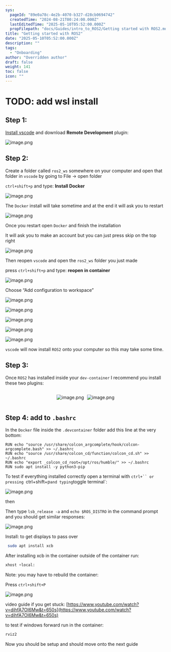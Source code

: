 ```yaml
---
sys:
  pageId: "89e0a78c-4e2b-4070-b327-d28cb0694742"
  createdTime: "2024-08-21T00:24:00.000Z"
  lastEditedTime: "2025-05-10T05:52:00.000Z"
  propFilepath: "docs/Guides/intro_to_ROS2/Getting started with ROS2.md"
title: "Getting started with ROS2"
date: "2025-05-10T05:52:00.000Z"
description: ""
tags:
  - "Onboarding"
author: "Overridden author"
draft: false
weight: 141
toc: false
icon: ""
---
```


# TODO: add wsl install

## Step 1:

[Install vscode](https://code.visualstudio.com/download) and download **Remote Development** plugin:

![image.png](https://prod-files-secure.s3.us-west-2.amazonaws.com/d518164a-d88e-44d1-a4ee-3adb3bd8bce0/efb52993-1881-4a40-b95e-6f020334f022/image.png?X-Amz-Algorithm=AWS4-HMAC-SHA256&X-Amz-Content-Sha256=UNSIGNED-PAYLOAD&X-Amz-Credential=ASIAZI2LB4662L67JP33%2F20250523%2Fus-west-2%2Fs3%2Faws4_request&X-Amz-Date=20250523T181057Z&X-Amz-Expires=3600&X-Amz-Security-Token=IQoJb3JpZ2luX2VjEDkaCXVzLXdlc3QtMiJIMEYCIQDRX5RNUtd%2BI4vh80Rc6qTmurViu7Uc0sXnwsEHtHVfmQIhAPfIYmRfmO1WLzloSd34FoftII0G8tbnrT4YgtvjCy%2FUKogECPL%2F%2F%2F%2F%2F%2F%2F%2F%2F%2FwEQABoMNjM3NDIzMTgzODA1Igw2GSrbre4s5GG%2F4o8q3AMTXzSeHSWe93V7RL4tbCwvxbtEVNmtZFEVWswPXzT0UmQv%2BKtrDnsBeZZIxHujhamNbqIaVLAX7xfBSBRPS0cSR2ARazxKCyzYu7E%2FXuXrVaR7h%2BgGs6j2MXvZ4C9IneJiPps%2FVg3cQvZdjY6q29DaytO1AbFJAwXu%2BjxKFtTGr75n%2FfVaZlffVqHgP%2BhpxP5UckujUyxtp895ZgdWOYThSS%2Fb9NuHORIkt15fJ9bqd15Nvo6Qx8u3a076Di%2BJpIJJXuCY4W%2F%2FhaY2eSuprkjypNrH5F5tAevX5cBVDOgrmj8Fud6%2B7%2BBU%2FMTm5m7CHpQmtndD7Zji%2FehZyI2UdGefDF8keaRRpZrJOo2y4d6zeP59fJzgD6ef2LnZcpBoWo8MGVwJ3bw7N0pbbwUnm4s4jA5q6gQpLeTHe1UlUbaEju8Pk7TuwTJBRqp9Es7SseRmYGzQCYRv6FA0G7ltwUBPH6JlE2sCB3WuBXFjKbGz7%2Fzmro8aKgKl3rDKMvkgIR8fY4M6lZeoLJCWEMzegO54GziJx4bgirz6TsGtDE8YEJWI8RBGSVOlyl4gLt5EL5ALXDcUDDCNsEf8Y89k5rN3KPJIGUTCaVH6pu8vniYhkdHwaUeNw5%2FMqBSjYTC42MLBBjqkAVUsgMOR0shALnnFvoiCiiOfHQ4%2FT4N8elovYHyulyho1ot1a5s4zB%2FofcQgkxjOKP5wcoLmL%2BBGngauhyb9rUjsSug7r%2F3SD%2FQ2zKsd7t2pnVenDiJFsRmbJxiSPEu13HWBNAfhgjcw2c9YamXC1MWLHU5HlpTHvFubKmxE8WHil7kX89ejk9okpXFui%2BDp1k589F0xHYmCAXn2d6J5Obj0s056&X-Amz-Signature=864f27bd303c3cf914d90f4c1de100d35bd6c6879e8f703a55490fdd43488d69&X-Amz-SignedHeaders=host&x-id=GetObject)

## Step 2:

Create a folder called `ros2_ws` somewhere on your computer and open that folder in `vscode` by going to File → open folder 

`ctrl+shift+p` and type: **Install Docker**

![image.png](https://prod-files-secure.s3.us-west-2.amazonaws.com/d518164a-d88e-44d1-a4ee-3adb3bd8bce0/2269dc0e-1cd5-47ff-bceb-c04ad9b2eab0/image.png?X-Amz-Algorithm=AWS4-HMAC-SHA256&X-Amz-Content-Sha256=UNSIGNED-PAYLOAD&X-Amz-Credential=ASIAZI2LB4662L67JP33%2F20250523%2Fus-west-2%2Fs3%2Faws4_request&X-Amz-Date=20250523T181057Z&X-Amz-Expires=3600&X-Amz-Security-Token=IQoJb3JpZ2luX2VjEDkaCXVzLXdlc3QtMiJIMEYCIQDRX5RNUtd%2BI4vh80Rc6qTmurViu7Uc0sXnwsEHtHVfmQIhAPfIYmRfmO1WLzloSd34FoftII0G8tbnrT4YgtvjCy%2FUKogECPL%2F%2F%2F%2F%2F%2F%2F%2F%2F%2FwEQABoMNjM3NDIzMTgzODA1Igw2GSrbre4s5GG%2F4o8q3AMTXzSeHSWe93V7RL4tbCwvxbtEVNmtZFEVWswPXzT0UmQv%2BKtrDnsBeZZIxHujhamNbqIaVLAX7xfBSBRPS0cSR2ARazxKCyzYu7E%2FXuXrVaR7h%2BgGs6j2MXvZ4C9IneJiPps%2FVg3cQvZdjY6q29DaytO1AbFJAwXu%2BjxKFtTGr75n%2FfVaZlffVqHgP%2BhpxP5UckujUyxtp895ZgdWOYThSS%2Fb9NuHORIkt15fJ9bqd15Nvo6Qx8u3a076Di%2BJpIJJXuCY4W%2F%2FhaY2eSuprkjypNrH5F5tAevX5cBVDOgrmj8Fud6%2B7%2BBU%2FMTm5m7CHpQmtndD7Zji%2FehZyI2UdGefDF8keaRRpZrJOo2y4d6zeP59fJzgD6ef2LnZcpBoWo8MGVwJ3bw7N0pbbwUnm4s4jA5q6gQpLeTHe1UlUbaEju8Pk7TuwTJBRqp9Es7SseRmYGzQCYRv6FA0G7ltwUBPH6JlE2sCB3WuBXFjKbGz7%2Fzmro8aKgKl3rDKMvkgIR8fY4M6lZeoLJCWEMzegO54GziJx4bgirz6TsGtDE8YEJWI8RBGSVOlyl4gLt5EL5ALXDcUDDCNsEf8Y89k5rN3KPJIGUTCaVH6pu8vniYhkdHwaUeNw5%2FMqBSjYTC42MLBBjqkAVUsgMOR0shALnnFvoiCiiOfHQ4%2FT4N8elovYHyulyho1ot1a5s4zB%2FofcQgkxjOKP5wcoLmL%2BBGngauhyb9rUjsSug7r%2F3SD%2FQ2zKsd7t2pnVenDiJFsRmbJxiSPEu13HWBNAfhgjcw2c9YamXC1MWLHU5HlpTHvFubKmxE8WHil7kX89ejk9okpXFui%2BDp1k589F0xHYmCAXn2d6J5Obj0s056&X-Amz-Signature=1942a269c00293495bd3641b7a31c523e8f95434c0eed26cbfd54ef328b6263e&X-Amz-SignedHeaders=host&x-id=GetObject)

The `Docker` install will take sometime and at the end it will ask you to restart

![image.png](https://prod-files-secure.s3.us-west-2.amazonaws.com/d518164a-d88e-44d1-a4ee-3adb3bd8bce0/ed233f78-be33-4b1f-b89c-9c346c0e961e/image.png?X-Amz-Algorithm=AWS4-HMAC-SHA256&X-Amz-Content-Sha256=UNSIGNED-PAYLOAD&X-Amz-Credential=ASIAZI2LB4662L67JP33%2F20250523%2Fus-west-2%2Fs3%2Faws4_request&X-Amz-Date=20250523T181057Z&X-Amz-Expires=3600&X-Amz-Security-Token=IQoJb3JpZ2luX2VjEDkaCXVzLXdlc3QtMiJIMEYCIQDRX5RNUtd%2BI4vh80Rc6qTmurViu7Uc0sXnwsEHtHVfmQIhAPfIYmRfmO1WLzloSd34FoftII0G8tbnrT4YgtvjCy%2FUKogECPL%2F%2F%2F%2F%2F%2F%2F%2F%2F%2FwEQABoMNjM3NDIzMTgzODA1Igw2GSrbre4s5GG%2F4o8q3AMTXzSeHSWe93V7RL4tbCwvxbtEVNmtZFEVWswPXzT0UmQv%2BKtrDnsBeZZIxHujhamNbqIaVLAX7xfBSBRPS0cSR2ARazxKCyzYu7E%2FXuXrVaR7h%2BgGs6j2MXvZ4C9IneJiPps%2FVg3cQvZdjY6q29DaytO1AbFJAwXu%2BjxKFtTGr75n%2FfVaZlffVqHgP%2BhpxP5UckujUyxtp895ZgdWOYThSS%2Fb9NuHORIkt15fJ9bqd15Nvo6Qx8u3a076Di%2BJpIJJXuCY4W%2F%2FhaY2eSuprkjypNrH5F5tAevX5cBVDOgrmj8Fud6%2B7%2BBU%2FMTm5m7CHpQmtndD7Zji%2FehZyI2UdGefDF8keaRRpZrJOo2y4d6zeP59fJzgD6ef2LnZcpBoWo8MGVwJ3bw7N0pbbwUnm4s4jA5q6gQpLeTHe1UlUbaEju8Pk7TuwTJBRqp9Es7SseRmYGzQCYRv6FA0G7ltwUBPH6JlE2sCB3WuBXFjKbGz7%2Fzmro8aKgKl3rDKMvkgIR8fY4M6lZeoLJCWEMzegO54GziJx4bgirz6TsGtDE8YEJWI8RBGSVOlyl4gLt5EL5ALXDcUDDCNsEf8Y89k5rN3KPJIGUTCaVH6pu8vniYhkdHwaUeNw5%2FMqBSjYTC42MLBBjqkAVUsgMOR0shALnnFvoiCiiOfHQ4%2FT4N8elovYHyulyho1ot1a5s4zB%2FofcQgkxjOKP5wcoLmL%2BBGngauhyb9rUjsSug7r%2F3SD%2FQ2zKsd7t2pnVenDiJFsRmbJxiSPEu13HWBNAfhgjcw2c9YamXC1MWLHU5HlpTHvFubKmxE8WHil7kX89ejk9okpXFui%2BDp1k589F0xHYmCAXn2d6J5Obj0s056&X-Amz-Signature=ab42b9731f1212802ee654e30d626463b6c51454f77316127cf96ea37c77f026&X-Amz-SignedHeaders=host&x-id=GetObject)

Once you restart open `Docker` and finish the installation

It will ask you to make an account but you can just press skip on the top right

![image.png](https://prod-files-secure.s3.us-west-2.amazonaws.com/d518164a-d88e-44d1-a4ee-3adb3bd8bce0/21010ad9-1659-4fd9-9f59-9932a09b2a3d/image.png?X-Amz-Algorithm=AWS4-HMAC-SHA256&X-Amz-Content-Sha256=UNSIGNED-PAYLOAD&X-Amz-Credential=ASIAZI2LB4662L67JP33%2F20250523%2Fus-west-2%2Fs3%2Faws4_request&X-Amz-Date=20250523T181057Z&X-Amz-Expires=3600&X-Amz-Security-Token=IQoJb3JpZ2luX2VjEDkaCXVzLXdlc3QtMiJIMEYCIQDRX5RNUtd%2BI4vh80Rc6qTmurViu7Uc0sXnwsEHtHVfmQIhAPfIYmRfmO1WLzloSd34FoftII0G8tbnrT4YgtvjCy%2FUKogECPL%2F%2F%2F%2F%2F%2F%2F%2F%2F%2FwEQABoMNjM3NDIzMTgzODA1Igw2GSrbre4s5GG%2F4o8q3AMTXzSeHSWe93V7RL4tbCwvxbtEVNmtZFEVWswPXzT0UmQv%2BKtrDnsBeZZIxHujhamNbqIaVLAX7xfBSBRPS0cSR2ARazxKCyzYu7E%2FXuXrVaR7h%2BgGs6j2MXvZ4C9IneJiPps%2FVg3cQvZdjY6q29DaytO1AbFJAwXu%2BjxKFtTGr75n%2FfVaZlffVqHgP%2BhpxP5UckujUyxtp895ZgdWOYThSS%2Fb9NuHORIkt15fJ9bqd15Nvo6Qx8u3a076Di%2BJpIJJXuCY4W%2F%2FhaY2eSuprkjypNrH5F5tAevX5cBVDOgrmj8Fud6%2B7%2BBU%2FMTm5m7CHpQmtndD7Zji%2FehZyI2UdGefDF8keaRRpZrJOo2y4d6zeP59fJzgD6ef2LnZcpBoWo8MGVwJ3bw7N0pbbwUnm4s4jA5q6gQpLeTHe1UlUbaEju8Pk7TuwTJBRqp9Es7SseRmYGzQCYRv6FA0G7ltwUBPH6JlE2sCB3WuBXFjKbGz7%2Fzmro8aKgKl3rDKMvkgIR8fY4M6lZeoLJCWEMzegO54GziJx4bgirz6TsGtDE8YEJWI8RBGSVOlyl4gLt5EL5ALXDcUDDCNsEf8Y89k5rN3KPJIGUTCaVH6pu8vniYhkdHwaUeNw5%2FMqBSjYTC42MLBBjqkAVUsgMOR0shALnnFvoiCiiOfHQ4%2FT4N8elovYHyulyho1ot1a5s4zB%2FofcQgkxjOKP5wcoLmL%2BBGngauhyb9rUjsSug7r%2F3SD%2FQ2zKsd7t2pnVenDiJFsRmbJxiSPEu13HWBNAfhgjcw2c9YamXC1MWLHU5HlpTHvFubKmxE8WHil7kX89ejk9okpXFui%2BDp1k589F0xHYmCAXn2d6J5Obj0s056&X-Amz-Signature=5785b14b394a4c70d07f774f656149e669c0b5b7990737f7c7378712fa84960a&X-Amz-SignedHeaders=host&x-id=GetObject)

Then reopen `vscode` and open the `ros2_ws` folder you just made

press `ctrl+shift+p` and type: **reopen in container**

![image.png](https://prod-files-secure.s3.us-west-2.amazonaws.com/d518164a-d88e-44d1-a4ee-3adb3bd8bce0/4e93b8c2-41ad-488c-8095-c74205196118/image.png?X-Amz-Algorithm=AWS4-HMAC-SHA256&X-Amz-Content-Sha256=UNSIGNED-PAYLOAD&X-Amz-Credential=ASIAZI2LB4662L67JP33%2F20250523%2Fus-west-2%2Fs3%2Faws4_request&X-Amz-Date=20250523T181057Z&X-Amz-Expires=3600&X-Amz-Security-Token=IQoJb3JpZ2luX2VjEDkaCXVzLXdlc3QtMiJIMEYCIQDRX5RNUtd%2BI4vh80Rc6qTmurViu7Uc0sXnwsEHtHVfmQIhAPfIYmRfmO1WLzloSd34FoftII0G8tbnrT4YgtvjCy%2FUKogECPL%2F%2F%2F%2F%2F%2F%2F%2F%2F%2FwEQABoMNjM3NDIzMTgzODA1Igw2GSrbre4s5GG%2F4o8q3AMTXzSeHSWe93V7RL4tbCwvxbtEVNmtZFEVWswPXzT0UmQv%2BKtrDnsBeZZIxHujhamNbqIaVLAX7xfBSBRPS0cSR2ARazxKCyzYu7E%2FXuXrVaR7h%2BgGs6j2MXvZ4C9IneJiPps%2FVg3cQvZdjY6q29DaytO1AbFJAwXu%2BjxKFtTGr75n%2FfVaZlffVqHgP%2BhpxP5UckujUyxtp895ZgdWOYThSS%2Fb9NuHORIkt15fJ9bqd15Nvo6Qx8u3a076Di%2BJpIJJXuCY4W%2F%2FhaY2eSuprkjypNrH5F5tAevX5cBVDOgrmj8Fud6%2B7%2BBU%2FMTm5m7CHpQmtndD7Zji%2FehZyI2UdGefDF8keaRRpZrJOo2y4d6zeP59fJzgD6ef2LnZcpBoWo8MGVwJ3bw7N0pbbwUnm4s4jA5q6gQpLeTHe1UlUbaEju8Pk7TuwTJBRqp9Es7SseRmYGzQCYRv6FA0G7ltwUBPH6JlE2sCB3WuBXFjKbGz7%2Fzmro8aKgKl3rDKMvkgIR8fY4M6lZeoLJCWEMzegO54GziJx4bgirz6TsGtDE8YEJWI8RBGSVOlyl4gLt5EL5ALXDcUDDCNsEf8Y89k5rN3KPJIGUTCaVH6pu8vniYhkdHwaUeNw5%2FMqBSjYTC42MLBBjqkAVUsgMOR0shALnnFvoiCiiOfHQ4%2FT4N8elovYHyulyho1ot1a5s4zB%2FofcQgkxjOKP5wcoLmL%2BBGngauhyb9rUjsSug7r%2F3SD%2FQ2zKsd7t2pnVenDiJFsRmbJxiSPEu13HWBNAfhgjcw2c9YamXC1MWLHU5HlpTHvFubKmxE8WHil7kX89ejk9okpXFui%2BDp1k589F0xHYmCAXn2d6J5Obj0s056&X-Amz-Signature=beaac0decf5f9bc1fe7bdf2946b561f3849da43c230920f1f25a6c0bc3870791&X-Amz-SignedHeaders=host&x-id=GetObject)

Choose “Add configuration to workspace”

![image.png](https://prod-files-secure.s3.us-west-2.amazonaws.com/d518164a-d88e-44d1-a4ee-3adb3bd8bce0/9560b282-5060-4989-ba37-97e7b2c22476/image.png?X-Amz-Algorithm=AWS4-HMAC-SHA256&X-Amz-Content-Sha256=UNSIGNED-PAYLOAD&X-Amz-Credential=ASIAZI2LB4662L67JP33%2F20250523%2Fus-west-2%2Fs3%2Faws4_request&X-Amz-Date=20250523T181057Z&X-Amz-Expires=3600&X-Amz-Security-Token=IQoJb3JpZ2luX2VjEDkaCXVzLXdlc3QtMiJIMEYCIQDRX5RNUtd%2BI4vh80Rc6qTmurViu7Uc0sXnwsEHtHVfmQIhAPfIYmRfmO1WLzloSd34FoftII0G8tbnrT4YgtvjCy%2FUKogECPL%2F%2F%2F%2F%2F%2F%2F%2F%2F%2FwEQABoMNjM3NDIzMTgzODA1Igw2GSrbre4s5GG%2F4o8q3AMTXzSeHSWe93V7RL4tbCwvxbtEVNmtZFEVWswPXzT0UmQv%2BKtrDnsBeZZIxHujhamNbqIaVLAX7xfBSBRPS0cSR2ARazxKCyzYu7E%2FXuXrVaR7h%2BgGs6j2MXvZ4C9IneJiPps%2FVg3cQvZdjY6q29DaytO1AbFJAwXu%2BjxKFtTGr75n%2FfVaZlffVqHgP%2BhpxP5UckujUyxtp895ZgdWOYThSS%2Fb9NuHORIkt15fJ9bqd15Nvo6Qx8u3a076Di%2BJpIJJXuCY4W%2F%2FhaY2eSuprkjypNrH5F5tAevX5cBVDOgrmj8Fud6%2B7%2BBU%2FMTm5m7CHpQmtndD7Zji%2FehZyI2UdGefDF8keaRRpZrJOo2y4d6zeP59fJzgD6ef2LnZcpBoWo8MGVwJ3bw7N0pbbwUnm4s4jA5q6gQpLeTHe1UlUbaEju8Pk7TuwTJBRqp9Es7SseRmYGzQCYRv6FA0G7ltwUBPH6JlE2sCB3WuBXFjKbGz7%2Fzmro8aKgKl3rDKMvkgIR8fY4M6lZeoLJCWEMzegO54GziJx4bgirz6TsGtDE8YEJWI8RBGSVOlyl4gLt5EL5ALXDcUDDCNsEf8Y89k5rN3KPJIGUTCaVH6pu8vniYhkdHwaUeNw5%2FMqBSjYTC42MLBBjqkAVUsgMOR0shALnnFvoiCiiOfHQ4%2FT4N8elovYHyulyho1ot1a5s4zB%2FofcQgkxjOKP5wcoLmL%2BBGngauhyb9rUjsSug7r%2F3SD%2FQ2zKsd7t2pnVenDiJFsRmbJxiSPEu13HWBNAfhgjcw2c9YamXC1MWLHU5HlpTHvFubKmxE8WHil7kX89ejk9okpXFui%2BDp1k589F0xHYmCAXn2d6J5Obj0s056&X-Amz-Signature=59caef7472861f3d9455793f8829d8aaef19c98eb98af90a8bb7e3b2a5cd74df&X-Amz-SignedHeaders=host&x-id=GetObject)

![image.png](https://prod-files-secure.s3.us-west-2.amazonaws.com/d518164a-d88e-44d1-a4ee-3adb3bd8bce0/2ee63f81-886b-48e8-a553-dc6e5eac99e4/image.png?X-Amz-Algorithm=AWS4-HMAC-SHA256&X-Amz-Content-Sha256=UNSIGNED-PAYLOAD&X-Amz-Credential=ASIAZI2LB4662L67JP33%2F20250523%2Fus-west-2%2Fs3%2Faws4_request&X-Amz-Date=20250523T181057Z&X-Amz-Expires=3600&X-Amz-Security-Token=IQoJb3JpZ2luX2VjEDkaCXVzLXdlc3QtMiJIMEYCIQDRX5RNUtd%2BI4vh80Rc6qTmurViu7Uc0sXnwsEHtHVfmQIhAPfIYmRfmO1WLzloSd34FoftII0G8tbnrT4YgtvjCy%2FUKogECPL%2F%2F%2F%2F%2F%2F%2F%2F%2F%2FwEQABoMNjM3NDIzMTgzODA1Igw2GSrbre4s5GG%2F4o8q3AMTXzSeHSWe93V7RL4tbCwvxbtEVNmtZFEVWswPXzT0UmQv%2BKtrDnsBeZZIxHujhamNbqIaVLAX7xfBSBRPS0cSR2ARazxKCyzYu7E%2FXuXrVaR7h%2BgGs6j2MXvZ4C9IneJiPps%2FVg3cQvZdjY6q29DaytO1AbFJAwXu%2BjxKFtTGr75n%2FfVaZlffVqHgP%2BhpxP5UckujUyxtp895ZgdWOYThSS%2Fb9NuHORIkt15fJ9bqd15Nvo6Qx8u3a076Di%2BJpIJJXuCY4W%2F%2FhaY2eSuprkjypNrH5F5tAevX5cBVDOgrmj8Fud6%2B7%2BBU%2FMTm5m7CHpQmtndD7Zji%2FehZyI2UdGefDF8keaRRpZrJOo2y4d6zeP59fJzgD6ef2LnZcpBoWo8MGVwJ3bw7N0pbbwUnm4s4jA5q6gQpLeTHe1UlUbaEju8Pk7TuwTJBRqp9Es7SseRmYGzQCYRv6FA0G7ltwUBPH6JlE2sCB3WuBXFjKbGz7%2Fzmro8aKgKl3rDKMvkgIR8fY4M6lZeoLJCWEMzegO54GziJx4bgirz6TsGtDE8YEJWI8RBGSVOlyl4gLt5EL5ALXDcUDDCNsEf8Y89k5rN3KPJIGUTCaVH6pu8vniYhkdHwaUeNw5%2FMqBSjYTC42MLBBjqkAVUsgMOR0shALnnFvoiCiiOfHQ4%2FT4N8elovYHyulyho1ot1a5s4zB%2FofcQgkxjOKP5wcoLmL%2BBGngauhyb9rUjsSug7r%2F3SD%2FQ2zKsd7t2pnVenDiJFsRmbJxiSPEu13HWBNAfhgjcw2c9YamXC1MWLHU5HlpTHvFubKmxE8WHil7kX89ejk9okpXFui%2BDp1k589F0xHYmCAXn2d6J5Obj0s056&X-Amz-Signature=1a02776a9011540e7218365a533561db0a53d6ce726b7fffe8be416da9797d06&X-Amz-SignedHeaders=host&x-id=GetObject)

![image.png](https://prod-files-secure.s3.us-west-2.amazonaws.com/d518164a-d88e-44d1-a4ee-3adb3bd8bce0/ae1580b2-b048-407e-aed9-b584224a7a04/image.png?X-Amz-Algorithm=AWS4-HMAC-SHA256&X-Amz-Content-Sha256=UNSIGNED-PAYLOAD&X-Amz-Credential=ASIAZI2LB4662L67JP33%2F20250523%2Fus-west-2%2Fs3%2Faws4_request&X-Amz-Date=20250523T181057Z&X-Amz-Expires=3600&X-Amz-Security-Token=IQoJb3JpZ2luX2VjEDkaCXVzLXdlc3QtMiJIMEYCIQDRX5RNUtd%2BI4vh80Rc6qTmurViu7Uc0sXnwsEHtHVfmQIhAPfIYmRfmO1WLzloSd34FoftII0G8tbnrT4YgtvjCy%2FUKogECPL%2F%2F%2F%2F%2F%2F%2F%2F%2F%2FwEQABoMNjM3NDIzMTgzODA1Igw2GSrbre4s5GG%2F4o8q3AMTXzSeHSWe93V7RL4tbCwvxbtEVNmtZFEVWswPXzT0UmQv%2BKtrDnsBeZZIxHujhamNbqIaVLAX7xfBSBRPS0cSR2ARazxKCyzYu7E%2FXuXrVaR7h%2BgGs6j2MXvZ4C9IneJiPps%2FVg3cQvZdjY6q29DaytO1AbFJAwXu%2BjxKFtTGr75n%2FfVaZlffVqHgP%2BhpxP5UckujUyxtp895ZgdWOYThSS%2Fb9NuHORIkt15fJ9bqd15Nvo6Qx8u3a076Di%2BJpIJJXuCY4W%2F%2FhaY2eSuprkjypNrH5F5tAevX5cBVDOgrmj8Fud6%2B7%2BBU%2FMTm5m7CHpQmtndD7Zji%2FehZyI2UdGefDF8keaRRpZrJOo2y4d6zeP59fJzgD6ef2LnZcpBoWo8MGVwJ3bw7N0pbbwUnm4s4jA5q6gQpLeTHe1UlUbaEju8Pk7TuwTJBRqp9Es7SseRmYGzQCYRv6FA0G7ltwUBPH6JlE2sCB3WuBXFjKbGz7%2Fzmro8aKgKl3rDKMvkgIR8fY4M6lZeoLJCWEMzegO54GziJx4bgirz6TsGtDE8YEJWI8RBGSVOlyl4gLt5EL5ALXDcUDDCNsEf8Y89k5rN3KPJIGUTCaVH6pu8vniYhkdHwaUeNw5%2FMqBSjYTC42MLBBjqkAVUsgMOR0shALnnFvoiCiiOfHQ4%2FT4N8elovYHyulyho1ot1a5s4zB%2FofcQgkxjOKP5wcoLmL%2BBGngauhyb9rUjsSug7r%2F3SD%2FQ2zKsd7t2pnVenDiJFsRmbJxiSPEu13HWBNAfhgjcw2c9YamXC1MWLHU5HlpTHvFubKmxE8WHil7kX89ejk9okpXFui%2BDp1k589F0xHYmCAXn2d6J5Obj0s056&X-Amz-Signature=c15b41bb82d77d66688b2fbc57f2daee031287dcb5b1dfa140da79b2d3be038d&X-Amz-SignedHeaders=host&x-id=GetObject)

![image.png](https://prod-files-secure.s3.us-west-2.amazonaws.com/d518164a-d88e-44d1-a4ee-3adb3bd8bce0/53255b28-f75e-430f-b9e3-c0ac8577e42b/image.png?X-Amz-Algorithm=AWS4-HMAC-SHA256&X-Amz-Content-Sha256=UNSIGNED-PAYLOAD&X-Amz-Credential=ASIAZI2LB4662L67JP33%2F20250523%2Fus-west-2%2Fs3%2Faws4_request&X-Amz-Date=20250523T181057Z&X-Amz-Expires=3600&X-Amz-Security-Token=IQoJb3JpZ2luX2VjEDkaCXVzLXdlc3QtMiJIMEYCIQDRX5RNUtd%2BI4vh80Rc6qTmurViu7Uc0sXnwsEHtHVfmQIhAPfIYmRfmO1WLzloSd34FoftII0G8tbnrT4YgtvjCy%2FUKogECPL%2F%2F%2F%2F%2F%2F%2F%2F%2F%2FwEQABoMNjM3NDIzMTgzODA1Igw2GSrbre4s5GG%2F4o8q3AMTXzSeHSWe93V7RL4tbCwvxbtEVNmtZFEVWswPXzT0UmQv%2BKtrDnsBeZZIxHujhamNbqIaVLAX7xfBSBRPS0cSR2ARazxKCyzYu7E%2FXuXrVaR7h%2BgGs6j2MXvZ4C9IneJiPps%2FVg3cQvZdjY6q29DaytO1AbFJAwXu%2BjxKFtTGr75n%2FfVaZlffVqHgP%2BhpxP5UckujUyxtp895ZgdWOYThSS%2Fb9NuHORIkt15fJ9bqd15Nvo6Qx8u3a076Di%2BJpIJJXuCY4W%2F%2FhaY2eSuprkjypNrH5F5tAevX5cBVDOgrmj8Fud6%2B7%2BBU%2FMTm5m7CHpQmtndD7Zji%2FehZyI2UdGefDF8keaRRpZrJOo2y4d6zeP59fJzgD6ef2LnZcpBoWo8MGVwJ3bw7N0pbbwUnm4s4jA5q6gQpLeTHe1UlUbaEju8Pk7TuwTJBRqp9Es7SseRmYGzQCYRv6FA0G7ltwUBPH6JlE2sCB3WuBXFjKbGz7%2Fzmro8aKgKl3rDKMvkgIR8fY4M6lZeoLJCWEMzegO54GziJx4bgirz6TsGtDE8YEJWI8RBGSVOlyl4gLt5EL5ALXDcUDDCNsEf8Y89k5rN3KPJIGUTCaVH6pu8vniYhkdHwaUeNw5%2FMqBSjYTC42MLBBjqkAVUsgMOR0shALnnFvoiCiiOfHQ4%2FT4N8elovYHyulyho1ot1a5s4zB%2FofcQgkxjOKP5wcoLmL%2BBGngauhyb9rUjsSug7r%2F3SD%2FQ2zKsd7t2pnVenDiJFsRmbJxiSPEu13HWBNAfhgjcw2c9YamXC1MWLHU5HlpTHvFubKmxE8WHil7kX89ejk9okpXFui%2BDp1k589F0xHYmCAXn2d6J5Obj0s056&X-Amz-Signature=600ad7f43b7b306a4d929639587720c75a07d9d8283fc49418bf5c498f5b1047&X-Amz-SignedHeaders=host&x-id=GetObject)

![image.png](https://prod-files-secure.s3.us-west-2.amazonaws.com/d518164a-d88e-44d1-a4ee-3adb3bd8bce0/7c562767-5af9-4ffb-97d1-327bcdf4ee00/image.png?X-Amz-Algorithm=AWS4-HMAC-SHA256&X-Amz-Content-Sha256=UNSIGNED-PAYLOAD&X-Amz-Credential=ASIAZI2LB4662L67JP33%2F20250523%2Fus-west-2%2Fs3%2Faws4_request&X-Amz-Date=20250523T181057Z&X-Amz-Expires=3600&X-Amz-Security-Token=IQoJb3JpZ2luX2VjEDkaCXVzLXdlc3QtMiJIMEYCIQDRX5RNUtd%2BI4vh80Rc6qTmurViu7Uc0sXnwsEHtHVfmQIhAPfIYmRfmO1WLzloSd34FoftII0G8tbnrT4YgtvjCy%2FUKogECPL%2F%2F%2F%2F%2F%2F%2F%2F%2F%2FwEQABoMNjM3NDIzMTgzODA1Igw2GSrbre4s5GG%2F4o8q3AMTXzSeHSWe93V7RL4tbCwvxbtEVNmtZFEVWswPXzT0UmQv%2BKtrDnsBeZZIxHujhamNbqIaVLAX7xfBSBRPS0cSR2ARazxKCyzYu7E%2FXuXrVaR7h%2BgGs6j2MXvZ4C9IneJiPps%2FVg3cQvZdjY6q29DaytO1AbFJAwXu%2BjxKFtTGr75n%2FfVaZlffVqHgP%2BhpxP5UckujUyxtp895ZgdWOYThSS%2Fb9NuHORIkt15fJ9bqd15Nvo6Qx8u3a076Di%2BJpIJJXuCY4W%2F%2FhaY2eSuprkjypNrH5F5tAevX5cBVDOgrmj8Fud6%2B7%2BBU%2FMTm5m7CHpQmtndD7Zji%2FehZyI2UdGefDF8keaRRpZrJOo2y4d6zeP59fJzgD6ef2LnZcpBoWo8MGVwJ3bw7N0pbbwUnm4s4jA5q6gQpLeTHe1UlUbaEju8Pk7TuwTJBRqp9Es7SseRmYGzQCYRv6FA0G7ltwUBPH6JlE2sCB3WuBXFjKbGz7%2Fzmro8aKgKl3rDKMvkgIR8fY4M6lZeoLJCWEMzegO54GziJx4bgirz6TsGtDE8YEJWI8RBGSVOlyl4gLt5EL5ALXDcUDDCNsEf8Y89k5rN3KPJIGUTCaVH6pu8vniYhkdHwaUeNw5%2FMqBSjYTC42MLBBjqkAVUsgMOR0shALnnFvoiCiiOfHQ4%2FT4N8elovYHyulyho1ot1a5s4zB%2FofcQgkxjOKP5wcoLmL%2BBGngauhyb9rUjsSug7r%2F3SD%2FQ2zKsd7t2pnVenDiJFsRmbJxiSPEu13HWBNAfhgjcw2c9YamXC1MWLHU5HlpTHvFubKmxE8WHil7kX89ejk9okpXFui%2BDp1k589F0xHYmCAXn2d6J5Obj0s056&X-Amz-Signature=a476fd69de086b083e6a53f09378bb813f2648efdc82c6264d29c71b0a1471ac&X-Amz-SignedHeaders=host&x-id=GetObject)

`vscode` will now install `ROS2` onto your computer so this may take some time.

## Step 3:

Once `ROS2` has installed inside your `dev-container` I recommend you install these two plugins:

<div style="display: flex;flex-direction: row; column-gap:10px; max-width: 630px;justify-content: center;">
<div>

![image.png](https://prod-files-secure.s3.us-west-2.amazonaws.com/d518164a-d88e-44d1-a4ee-3adb3bd8bce0/3fc3d550-5a54-4ba1-ba6b-faa01cdb7369/image.png?X-Amz-Algorithm=AWS4-HMAC-SHA256&X-Amz-Content-Sha256=UNSIGNED-PAYLOAD&X-Amz-Credential=ASIAZI2LB4664Z44FG56%2F20250523%2Fus-west-2%2Fs3%2Faws4_request&X-Amz-Date=20250523T181059Z&X-Amz-Expires=3600&X-Amz-Security-Token=IQoJb3JpZ2luX2VjEDkaCXVzLXdlc3QtMiJHMEUCIFHXDHnvd3ZdilhljLEYiOavmz7jBKm7eza6V6wNS6PXAiEAwZvud4tDTJFGzMhsf%2FXzf6vpr9tO4xcxk%2Frfl4mGWKYqiAQI8v%2F%2F%2F%2F%2F%2F%2F%2F%2F%2FARAAGgw2Mzc0MjMxODM4MDUiDOljBPFnEWcma3%2BrMCrcA2LKhoNTXyI%2FCZkZW17gRODYJb6uug8zsDIzBLUCSmAnC5VVyiRIkuXSVjbPweEAykYulq6yG%2F4gIK6hyVB%2BizMGpDh9o3kZt2kLIqbavXu%2BX0T9Ruq2AvxXk5I%2BpsawDnUcMgxO7YTFpOalPQQnWe1Oa%2BmqKOArn7HTMJ8ZwC3ktaTM%2BDU0FaRtZu0HvCUrvOSlgKZ7hkc7cFoIK5IyuNMNsFyYoVqRmzTwhdzl2DmBcrG12V27DsJia%2FBijKHmYXwt1hxEEzdnhkVosi0Aw%2Bc4RNP90%2F30RfqmPWcZC3MAes1I8s892t6EeStLGZO75prteCKZ5nUTR6CtGaPK89ffdJQmLTzUyfLGT5l%2FjyZwbsFJPyepdxo6kiOtWwFeGyt8UFw8c3H2IgyXQd549AVfHHo%2FItTo2Zi70pkeSUoQ%2BBFgpBYaRxdtJHNYPiAWf7FOnDbv6Mv40be86rr7nw%2BsvOePCdNSMP541Mk7e7aai27Mi6DKMVwOhX%2F8axyIeVz2dcU1ST5wIQJweRz0uy6VYu49Jg2lqhOJ446Y2gYuRJ0jiSBhcvGI1pz%2BU3AszG5HAyIHcMOjgUhZzp6YyDhhi4U4lb6dHodOK5aR7cR4uuKDkQXGM1X8mhkSMJPXwsEGOqUB%2Fs9juMiOHM3p0qA8Mj%2BUGsFyT%2F5rwlRgNXFQG%2FbyHNAWivZRCsTR8ZK5zYQWvwQg1QStoWR65H9tEJSAHLX9NWYcah9YEeLf4S2vjlDW%2FwaV1EvnwTqLD5leya5rzkRYeSzZEq4Q8w9XbidWr7vyRBNFpuQksLxWkL3z9ZDbtTOT2vaDHAguo7EeKYc8uTH1O9tBBbZrf2cYU4m4mIQQRCJxDl7q&X-Amz-Signature=45cd552f093a395bb482fd13cf96763140c75181b0ce285cab2cfc2e9cbab25a&X-Amz-SignedHeaders=host&x-id=GetObject)

</div>
<div>

![image.png](https://prod-files-secure.s3.us-west-2.amazonaws.com/d518164a-d88e-44d1-a4ee-3adb3bd8bce0/d994cc66-13c2-4093-a5a3-f84cf4601a82/image.png?X-Amz-Algorithm=AWS4-HMAC-SHA256&X-Amz-Content-Sha256=UNSIGNED-PAYLOAD&X-Amz-Credential=ASIAZI2LB4666ZHY3VUT%2F20250523%2Fus-west-2%2Fs3%2Faws4_request&X-Amz-Date=20250523T181059Z&X-Amz-Expires=3600&X-Amz-Security-Token=IQoJb3JpZ2luX2VjEDkaCXVzLXdlc3QtMiJHMEUCIA8ILSpKePSbmktU%2B5fR9bERJKD8zXpSAzChZkAKIfx0AiEAyuqeO4Nte1wY%2FAQiWQ0tX0OpA6ehvIPgmR3hp0CwdQEqiAQI8v%2F%2F%2F%2F%2F%2F%2F%2F%2F%2FARAAGgw2Mzc0MjMxODM4MDUiDKWnqlrwliCfDnCGgSrcA9%2BvB3nuHEFzDRZTDE4xPI%2FnRyXxZtsOcJhsiu6WO3kbqQYR1O8tbbwuSgCmqNn7Or6LqlzZQeb4qVnw9PhaacKhFzxlv%2BhBn4Dijv3AOGn3vaBwaXRvg3RVLU5tvFScbT5OVrJBWINTAoLuP9oDVsw427lcd2jIBA7FbedMrhGbAb6Y6D2X6xdLJC9%2FVE%2Fz2ld1BzYR3wbFqs3hM7ZaSfj1OZJxB3AAt6KuLLFrfpOFskSsxyNdv6oCn2XQEsJDNxfV2yQsvpMBCF4AD69R4wIf4%2BaRDqZN0tmk3Xd%2BZmoD3KQXGw3RGx9XbFE2ihhZ14%2FaYUsVXUDASIulzh33Loq7z5au4lD7%2B3o1LGUcGbGXc6Wlomc%2BjbvpvDru9DjUU54iVFk%2B72NXZIc%2BCNLf6vrXPV6qjZU8jZCd7nY5BzfNzTwhTgDkcnsVcN76mhhYTC2wv6Fr4l56r4vqkjoKqYaCUyEupwjAzdxY40M3LCpzhnj%2FKQ5gv3AkSMjMTjSjhOncm4XhgRpjScliEE3%2BxJgmXQFjJPWduFzTpIYOgIArYKox7RRriq%2BKDe0lA54vSIC1iKIRR0uunDdCQtRg7kmNKCAGNBJ42W%2FrPma9dJIiHEKLdRs%2FS8nmthVeMI%2FYwsEGOqUBTxtED2tohv8Wfbh0FQf7FUHYr0tiZVbnUh6wk6nXJ6un6RGtgRLBKPfxGhXJsy37KigCTRQZpPmL4g7MnBmeWVbDUmt9s3wz%2F%2FtBf1ZsCApGMNr7eGHxXZEVc5EOgcR1RkLzZqtSg85GB%2FmXkSoWN8%2Bss%2F1B1%2FluvuMVSirEeH%2B%2Fq8%2BoqNdzxZPSVbj9a2kEcczBZjnKcFY5fDtS%2BHNnBwK8Rt%2FU&X-Amz-Signature=b423ba59f976e373750d27e80fb1b1ecc48658410405f924c9ec3f1a3264cc04&X-Amz-SignedHeaders=host&x-id=GetObject)

</div>
</div>

## Step 4: add to `.bashrc`

In the `Docker` file inside the `.devcontainer` folder add this line at the very bottom: 

```docker
RUN echo "source /usr/share/colcon_argcomplete/hook/colcon-argcomplete.bash" >> ~/.bashrc
RUN echo "source /usr/share/colcon_cd/function/colcon_cd.sh" >> ~/.bashrc
RUN echo "export _colcon_cd_root=/opt/ros/humble/" >> ~/.bashrc
RUN sudo apt install -y python3-pip 
```

To test if everything installed correctly open a terminal with `ctrl+`` or pressing `ctrl+shift+p` and typing `toggle terminal`:

![image.png](https://prod-files-secure.s3.us-west-2.amazonaws.com/d518164a-d88e-44d1-a4ee-3adb3bd8bce0/6a4943d8-b04e-4c02-9a58-775f3384d1a5/image.png?X-Amz-Algorithm=AWS4-HMAC-SHA256&X-Amz-Content-Sha256=UNSIGNED-PAYLOAD&X-Amz-Credential=ASIAZI2LB4662L67JP33%2F20250523%2Fus-west-2%2Fs3%2Faws4_request&X-Amz-Date=20250523T181057Z&X-Amz-Expires=3600&X-Amz-Security-Token=IQoJb3JpZ2luX2VjEDkaCXVzLXdlc3QtMiJIMEYCIQDRX5RNUtd%2BI4vh80Rc6qTmurViu7Uc0sXnwsEHtHVfmQIhAPfIYmRfmO1WLzloSd34FoftII0G8tbnrT4YgtvjCy%2FUKogECPL%2F%2F%2F%2F%2F%2F%2F%2F%2F%2FwEQABoMNjM3NDIzMTgzODA1Igw2GSrbre4s5GG%2F4o8q3AMTXzSeHSWe93V7RL4tbCwvxbtEVNmtZFEVWswPXzT0UmQv%2BKtrDnsBeZZIxHujhamNbqIaVLAX7xfBSBRPS0cSR2ARazxKCyzYu7E%2FXuXrVaR7h%2BgGs6j2MXvZ4C9IneJiPps%2FVg3cQvZdjY6q29DaytO1AbFJAwXu%2BjxKFtTGr75n%2FfVaZlffVqHgP%2BhpxP5UckujUyxtp895ZgdWOYThSS%2Fb9NuHORIkt15fJ9bqd15Nvo6Qx8u3a076Di%2BJpIJJXuCY4W%2F%2FhaY2eSuprkjypNrH5F5tAevX5cBVDOgrmj8Fud6%2B7%2BBU%2FMTm5m7CHpQmtndD7Zji%2FehZyI2UdGefDF8keaRRpZrJOo2y4d6zeP59fJzgD6ef2LnZcpBoWo8MGVwJ3bw7N0pbbwUnm4s4jA5q6gQpLeTHe1UlUbaEju8Pk7TuwTJBRqp9Es7SseRmYGzQCYRv6FA0G7ltwUBPH6JlE2sCB3WuBXFjKbGz7%2Fzmro8aKgKl3rDKMvkgIR8fY4M6lZeoLJCWEMzegO54GziJx4bgirz6TsGtDE8YEJWI8RBGSVOlyl4gLt5EL5ALXDcUDDCNsEf8Y89k5rN3KPJIGUTCaVH6pu8vniYhkdHwaUeNw5%2FMqBSjYTC42MLBBjqkAVUsgMOR0shALnnFvoiCiiOfHQ4%2FT4N8elovYHyulyho1ot1a5s4zB%2FofcQgkxjOKP5wcoLmL%2BBGngauhyb9rUjsSug7r%2F3SD%2FQ2zKsd7t2pnVenDiJFsRmbJxiSPEu13HWBNAfhgjcw2c9YamXC1MWLHU5HlpTHvFubKmxE8WHil7kX89ejk9okpXFui%2BDp1k589F0xHYmCAXn2d6J5Obj0s056&X-Amz-Signature=4688d1aee84327e94fcad6ef82e0a9e2de3b7c37c22831e22b5858f20bc55dba&X-Amz-SignedHeaders=host&x-id=GetObject)

then 

Then type `lsb_release -a` and `echo $ROS_DISTRO` in the command prompt and you should get similar responses:

![image.png](https://prod-files-secure.s3.us-west-2.amazonaws.com/d518164a-d88e-44d1-a4ee-3adb3bd8bce0/3e635dec-a805-4e85-8b9e-d000e5b71a4e/image.png?X-Amz-Algorithm=AWS4-HMAC-SHA256&X-Amz-Content-Sha256=UNSIGNED-PAYLOAD&X-Amz-Credential=ASIAZI2LB4662L67JP33%2F20250523%2Fus-west-2%2Fs3%2Faws4_request&X-Amz-Date=20250523T181057Z&X-Amz-Expires=3600&X-Amz-Security-Token=IQoJb3JpZ2luX2VjEDkaCXVzLXdlc3QtMiJIMEYCIQDRX5RNUtd%2BI4vh80Rc6qTmurViu7Uc0sXnwsEHtHVfmQIhAPfIYmRfmO1WLzloSd34FoftII0G8tbnrT4YgtvjCy%2FUKogECPL%2F%2F%2F%2F%2F%2F%2F%2F%2F%2FwEQABoMNjM3NDIzMTgzODA1Igw2GSrbre4s5GG%2F4o8q3AMTXzSeHSWe93V7RL4tbCwvxbtEVNmtZFEVWswPXzT0UmQv%2BKtrDnsBeZZIxHujhamNbqIaVLAX7xfBSBRPS0cSR2ARazxKCyzYu7E%2FXuXrVaR7h%2BgGs6j2MXvZ4C9IneJiPps%2FVg3cQvZdjY6q29DaytO1AbFJAwXu%2BjxKFtTGr75n%2FfVaZlffVqHgP%2BhpxP5UckujUyxtp895ZgdWOYThSS%2Fb9NuHORIkt15fJ9bqd15Nvo6Qx8u3a076Di%2BJpIJJXuCY4W%2F%2FhaY2eSuprkjypNrH5F5tAevX5cBVDOgrmj8Fud6%2B7%2BBU%2FMTm5m7CHpQmtndD7Zji%2FehZyI2UdGefDF8keaRRpZrJOo2y4d6zeP59fJzgD6ef2LnZcpBoWo8MGVwJ3bw7N0pbbwUnm4s4jA5q6gQpLeTHe1UlUbaEju8Pk7TuwTJBRqp9Es7SseRmYGzQCYRv6FA0G7ltwUBPH6JlE2sCB3WuBXFjKbGz7%2Fzmro8aKgKl3rDKMvkgIR8fY4M6lZeoLJCWEMzegO54GziJx4bgirz6TsGtDE8YEJWI8RBGSVOlyl4gLt5EL5ALXDcUDDCNsEf8Y89k5rN3KPJIGUTCaVH6pu8vniYhkdHwaUeNw5%2FMqBSjYTC42MLBBjqkAVUsgMOR0shALnnFvoiCiiOfHQ4%2FT4N8elovYHyulyho1ot1a5s4zB%2FofcQgkxjOKP5wcoLmL%2BBGngauhyb9rUjsSug7r%2F3SD%2FQ2zKsd7t2pnVenDiJFsRmbJxiSPEu13HWBNAfhgjcw2c9YamXC1MWLHU5HlpTHvFubKmxE8WHil7kX89ejk9okpXFui%2BDp1k589F0xHYmCAXn2d6J5Obj0s056&X-Amz-Signature=832104a5512d83c92e4ccb8921fa35ae95a4e8e736a46b10068aa728456aa321&X-Amz-SignedHeaders=host&x-id=GetObject)

Install:  to get displays to pass over

```bash
 sudo apt install xcb
```

After installing xcb in the container outside of the container run:

```python
xhost +local:
```

Note: you may have to rebuild the container:

Press `ctrl+shift+P`

![image.png](https://prod-files-secure.s3.us-west-2.amazonaws.com/d518164a-d88e-44d1-a4ee-3adb3bd8bce0/6c2be660-2618-4c38-9c26-53554f7a0b7b/image.png?X-Amz-Algorithm=AWS4-HMAC-SHA256&X-Amz-Content-Sha256=UNSIGNED-PAYLOAD&X-Amz-Credential=ASIAZI2LB4662L67JP33%2F20250523%2Fus-west-2%2Fs3%2Faws4_request&X-Amz-Date=20250523T181057Z&X-Amz-Expires=3600&X-Amz-Security-Token=IQoJb3JpZ2luX2VjEDkaCXVzLXdlc3QtMiJIMEYCIQDRX5RNUtd%2BI4vh80Rc6qTmurViu7Uc0sXnwsEHtHVfmQIhAPfIYmRfmO1WLzloSd34FoftII0G8tbnrT4YgtvjCy%2FUKogECPL%2F%2F%2F%2F%2F%2F%2F%2F%2F%2FwEQABoMNjM3NDIzMTgzODA1Igw2GSrbre4s5GG%2F4o8q3AMTXzSeHSWe93V7RL4tbCwvxbtEVNmtZFEVWswPXzT0UmQv%2BKtrDnsBeZZIxHujhamNbqIaVLAX7xfBSBRPS0cSR2ARazxKCyzYu7E%2FXuXrVaR7h%2BgGs6j2MXvZ4C9IneJiPps%2FVg3cQvZdjY6q29DaytO1AbFJAwXu%2BjxKFtTGr75n%2FfVaZlffVqHgP%2BhpxP5UckujUyxtp895ZgdWOYThSS%2Fb9NuHORIkt15fJ9bqd15Nvo6Qx8u3a076Di%2BJpIJJXuCY4W%2F%2FhaY2eSuprkjypNrH5F5tAevX5cBVDOgrmj8Fud6%2B7%2BBU%2FMTm5m7CHpQmtndD7Zji%2FehZyI2UdGefDF8keaRRpZrJOo2y4d6zeP59fJzgD6ef2LnZcpBoWo8MGVwJ3bw7N0pbbwUnm4s4jA5q6gQpLeTHe1UlUbaEju8Pk7TuwTJBRqp9Es7SseRmYGzQCYRv6FA0G7ltwUBPH6JlE2sCB3WuBXFjKbGz7%2Fzmro8aKgKl3rDKMvkgIR8fY4M6lZeoLJCWEMzegO54GziJx4bgirz6TsGtDE8YEJWI8RBGSVOlyl4gLt5EL5ALXDcUDDCNsEf8Y89k5rN3KPJIGUTCaVH6pu8vniYhkdHwaUeNw5%2FMqBSjYTC42MLBBjqkAVUsgMOR0shALnnFvoiCiiOfHQ4%2FT4N8elovYHyulyho1ot1a5s4zB%2FofcQgkxjOKP5wcoLmL%2BBGngauhyb9rUjsSug7r%2F3SD%2FQ2zKsd7t2pnVenDiJFsRmbJxiSPEu13HWBNAfhgjcw2c9YamXC1MWLHU5HlpTHvFubKmxE8WHil7kX89ejk9okpXFui%2BDp1k589F0xHYmCAXn2d6J5Obj0s056&X-Amz-Signature=71549482a9ef186cb00b5c25c128363e6df1ed67a0829c038705d104408f57e5&X-Amz-SignedHeaders=host&x-id=GetObject)

video guide if you get stuck: [https://www.youtube.com/watch?v=dihfA7Ol6Mw&t=650s](https://www.youtube.com/watch?v=dihfA7Ol6Mw&t=650s)

to test if windows forward run in the container:

```bash
rviz2
```

Now you should be setup and should move onto the next guide 
